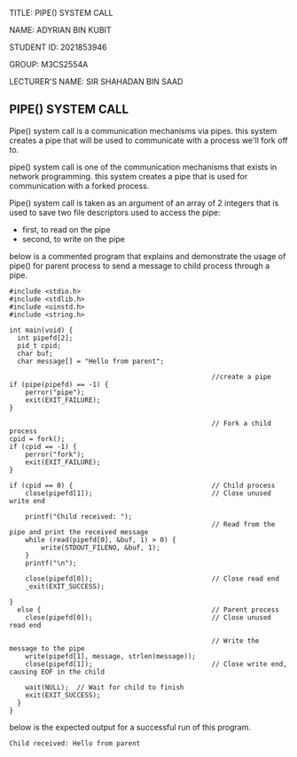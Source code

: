 TITLE: PIPE() SYSTEM CALL

NAME: ADYRIAN BIN KUBIT

STUDENT ID: 2021853946

GROUP: M3CS2554A

LECTURER'S NAME: SIR SHAHADAN BIN SAAD


PIPE() SYSTEM CALL
------------------

Pipe() system call is a communication mechanisms via pipes. this system creates a pipe that will be used to communicate with a process we'll fork off to. 

pipe() system call is one of the communication mechanisms that exists in network programming. this system creates a pipe that is used for communication with a forked process.

Pipe() system call is taken as an argument of an array of 2 integers that is used to save two file descriptors used to access the pipe:
 - first, to read on the pipe
 - second, to write on the pipe

below is a commented program that explains and demonstrate the usage of pipe() for parent process to send a message to child process through a pipe. 

    #include <stdio.h>
    #include <stdlib.h>
    #include <uinstd.h>
    #include <string.h>

    int main(void) {
      int pipefd[2];
      pid_t cpid;
      char buf;
      char message[] = "Hello from parent";

                                                       //create a pipe
    if (pipe(pipefd) == -1) {
        perror("pipe");
        exit(EXIT_FAILURE);
    }

                                                       // Fork a child process
    cpid = fork();
    if (cpid == -1) {
        perror("fork");
        exit(EXIT_FAILURE);
    }

    if (cpid == 0) {                                   // Child process
        close(pipefd[1]);                              // Close unused write end

        printf("Child received: ");
                                                       // Read from the pipe and print the received message
        while (read(pipefd[0], &buf, 1) > 0) {
            write(STDOUT_FILENO, &buf, 1);
        }
        printf("\n");

        close(pipefd[0]);                              // Close read end
        _exit(EXIT_SUCCESS);

    }
      else {                                           // Parent process
        close(pipefd[0]);                              // Close unused read end

                                                       // Write the message to the pipe
        write(pipefd[1], message, strlen(message));
        close(pipefd[1]);                              // Close write end, causing EOF in the child

        wait(NULL);  // Wait for child to finish
        exit(EXIT_SUCCESS);
      }
    }
    

below is the expected output for a successful run of this program.
```
Child received: Hello from parent
```
